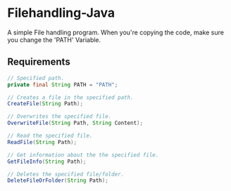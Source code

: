 # Filehandling-Java
A simple File handling program.
When you're copying the code, make sure you change the 'PATH' Variable.

## Requirements
```java
// Specified path.
private final String PATH = "PATH";

// Creates a file in the specified path.
CreateFile(String Path);

// Overwrites the specified file.
OverwriteFile(String Path, String Content);

// Read the specified file.
ReadFile(String Path);

// Get information about the the specified file.
GetFileInfo(String Path);

// Deletes the specified file/folder.
DeleteFileOrFolder(String Path);
```

